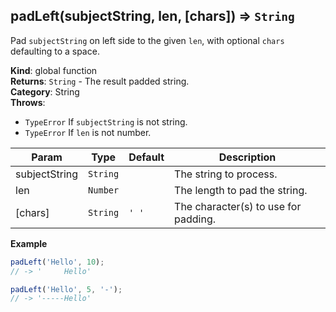 <a name="padLeft"></a>

## padLeft(subjectString, len, [chars]) ⇒ <code>String</code>
Pad `subjectString` on left side to the given `len`, with optional `chars` defaulting to a space.

**Kind**: global function  
**Returns**: <code>String</code> - The result padded string.  
**Category**: String  
**Throws**:

- <code>TypeError</code> If `subjectString` is not string.
- <code>TypeError</code> If `len` is not number.


| Param | Type | Default | Description |
| --- | --- | --- | --- |
| subjectString | <code>String</code> |  | The string to process. |
| len | <code>Number</code> |  | The length to pad the string. |
| [chars] | <code>String</code> | <code>&#x27; &#x27;</code> | The character(s) to use for padding. |

**Example**  
```js
padLeft('Hello', 10);
// -> '     Hello'

padLeft('Hello', 5, '-');
// -> '-----Hello'
```
